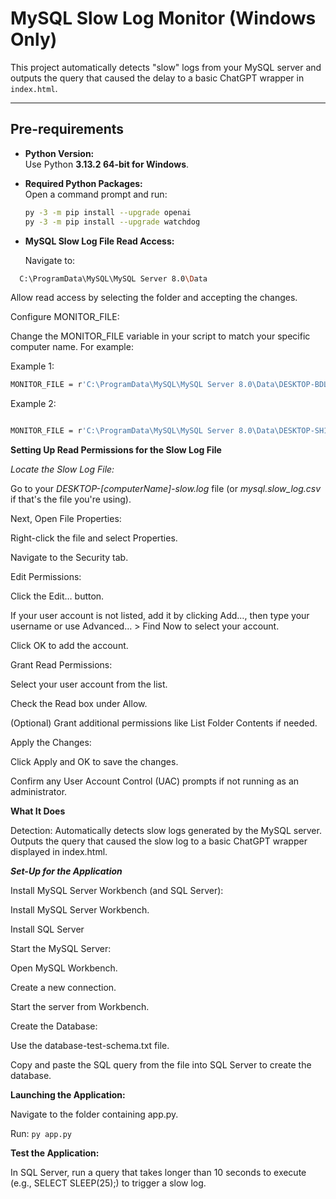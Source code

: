 
# MySQL Slow Log Monitor (Windows Only)

This project automatically detects "slow" logs from your MySQL server and outputs the query that caused the delay to a basic ChatGPT wrapper in `index.html`.

---

## Pre-requirements

- **Python Version:**  
  Use Python **3.13.2 64-bit for Windows**.

- **Required Python Packages:**  
  Open a command prompt and run:
  ```bash
  py -3 -m pip install --upgrade openai
  py -3 -m pip install --upgrade watchdog

-  **MySQL Slow Log File Read Access:** 

    Navigate to:
```bash  
  C:\ProgramData\MySQL\MySQL Server 8.0\Data
  ```
Allow read access by selecting the folder and accepting the changes.

Configure MONITOR_FILE:

Change the MONITOR_FILE variable in your script to match your specific computer name. For example:

Example 1:
```bash  
MONITOR_FILE = r'C:\ProgramData\MySQL\MySQL Server 8.0\Data\DESKTOP-BDLUB0E-slow.log'
```
Example 2:
```bash  

MONITOR_FILE = r'C:\ProgramData\MySQL\MySQL Server 8.0\Data\DESKTOP-SH1LFM2-slow.log'
```

**Setting Up Read Permissions for the Slow Log File**

*Locate the Slow Log File:*

Go to your *DESKTOP-[computerName]-slow.log* file (or *mysql.slow_log.csv* if that's the file you're using).

Next, Open File Properties:

Right-click the file and select Properties.

Navigate to the Security tab.

Edit Permissions:

Click the Edit… button.

If your user account is not listed, add it by clicking Add…, then type your username or use Advanced… > 
Find Now to select your account.

Click OK to add the account.

Grant Read Permissions:

Select your user account from the list.

Check the Read box under Allow.

(Optional) Grant additional permissions like List Folder Contents if needed.

Apply the Changes:

Click Apply and OK to save the changes.

Confirm any User Account Control (UAC) prompts if not running as an administrator.

**What It Does**

Detection:
Automatically detects slow logs generated by the MySQL server.
Outputs the query that caused the slow log to a basic ChatGPT wrapper displayed in index.html.

***Set-Up for the Application***

Install MySQL Server Workbench (and SQL Server):

Install MySQL Server Workbench.

Install SQL Server

Start the MySQL Server:

Open MySQL Workbench.

Create a new connection.

Start the server from Workbench.

Create the Database:

Use the database-test-schema.txt file.

Copy and paste the SQL query from the file into SQL Server to create the database.

**Launching the Application:**

Navigate to the folder containing app.py.

Run:
```py app.py```

**Test the Application:**

In SQL Server, run a query that takes longer than 10 seconds to execute (e.g., SELECT SLEEP(25);) to trigger a slow log.
